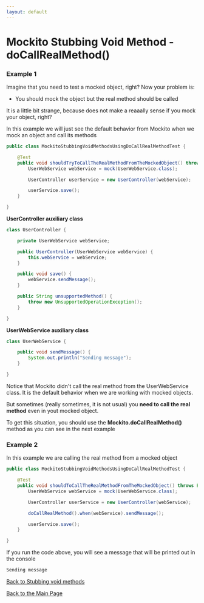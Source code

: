 ```yaml
---
layout: default
---
```


# Mockito Stubbing Void Method - doCallRealMethod()

### Example 1

Imagine that you need to test a mocked object, right? Now your problem is:

- You should mock the object but the real method should be called

It is a little bit strange, because does not make a reaaally sense if you mock your object, right?

In this example we will just see the default behavior from Mockito when we mock an object and call its methods

```java
public class MockitoStubbingVoidMethodsUsingDoCallRealMethodTest {

	@Test
	public void shouldTryToCallTheRealMethodFromTheMockedObject() throws Exception {
		UserWebService webService = mock(UserWebService.class);

		UserController userService = new UserController(webService);

		userService.save();
	}

}
```

**UserController auxiliary class**

```java
class UserController {

	private UserWebService webService;

	public UserController(UserWebService webService) {
		this.webService = webService;
	}

	public void save() {
		webService.sendMessage();
	}

	public String unsupportedMethod() {
		throw new UnsupportedOperationException();
	}

}
```

**UserWebService auxiliary class**

```java
class UserWebService {

	public void sendMessage() {
		System.out.println("Sending message");
	}

}
```

Notice that Mockito didn't call the real method from the UserWebService class. It is the default behavior
when we are working with mocked objects.

But sometimes (really sometimes, it is not usual) you **need to call the real method** even in yout mocked object.

To get this situation, you should use the **Mockito.doCallRealMethod()** method as you can see in the next example

### Example 2

In this example we are calling the real method from a mocked object

```java
public class MockitoStubbingVoidMethodsUsingDoCallRealMethodTest {

	@Test
	public void shouldToCallTheRealMethodFromTheMockedObject() throws Exception {
		UserWebService webService = mock(UserWebService.class);

		UserController userService = new UserController(webService);

		doCallRealMethod().when(webService).sendMessage();

		userService.save();
	}

}
```

If you run the code above, you will see a message that will be printed out in the console

```bash
Sending message
```

[Back to Stubbing void methods](stubbing-void-methods)

[Back to the Main Page](/mockito-crafting-code)
